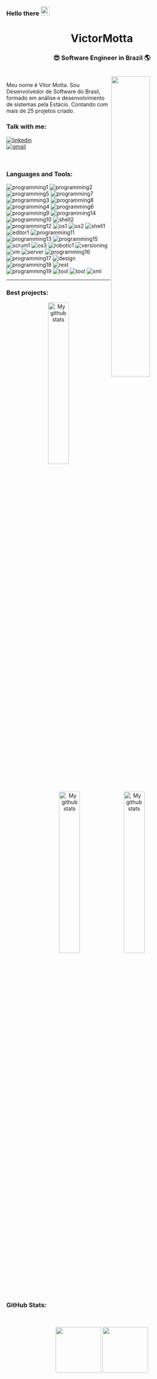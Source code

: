 <h3>Hello there <img src="https://github.com/TheDudeThatCode/TheDudeThatCode/blob/master/Assets/Hi.gif" width="24" /> </h3>



<div align="center">
  <h1>VictorMotta</h1>
  <h3>😎 Software Engineer in Brazil 🌎</h3><br>
</div>

<img  align="right" src="https://miro.medium.com/max/1000/1*dxbvVHJkUh5HagZ7HI0nFw.gif" width="45%" />

<p align="left">
Meu nome é Vitor Motta. Sou Desenvolvedor de Software do Brasil, formado em análise e desenvolvimento de sistemas pela Estácio. Contando com mais de 25 projetos criado.
</p>

### Talk with me:


  
[![linkedin](https://img.shields.io/badge/LinkedIn-0077B5?style=for-the-badge&logo=linkedin&logoColor=white)][linkedin]                       
[![gmail](https://img.shields.io/badge/Gmail-D14836?style=for-the-badge&logo=gmail&logoColor=white)][gmail]

  


<br/>


<p>
  
### Languages and Tools:
  
<div align="left" >
  
  
![programming1](https://img.shields.io/badge/HTML5-E34F26?style=for-the-badge&logo=html5&logoColor=white&color=202020&labelColor=8205b3)                                 ![programming2](https://img.shields.io/badge/CSS3-1572B6?&style=for-the-badge&logo=css3&logoColor=white&color=202020&labelColor=8205b3)                                  ![programming5](https://img.shields.io/badge/JavaScript-F7DF1E?style=for-the-badge&logo=javascript&logoColor=white&color=202020&labelColor=8205b3)                      ![programming7](https://img.shields.io/badge/AngularJS-E23237?style=for-the-badge&logo=angularjs&logoColor=white&color=202020&labelColor=8205b3)                        ![programming3](https://img.shields.io/badge/C%23-239120?style=for-the-badge&logo=c-sharp&logoColor=white&color=202020&labelColor=8205b3)                              ![programming8](https://img.shields.io/badge/PHP-777BB4?style=for-the-badge&logo=php&logoColor=white&color=202020&labelColor=8205b3)                                   ![programming4](https://img.shields.io/badge/Python-3776AB?style=for-the-badge&logo=python&logoColor=white&color=202020&labelColor=8205b3)                              ![programming6](https://img.shields.io/badge/React-20232A?style=for-the-badge&logo=react&logoColor=white&color=202020&labelColor=8205b3)                                ![programming9](https://img.shields.io/badge/Node.js-43853D?style=for-the-badge&logo=node.js&logoColor=white&color=202020&labelColor=8205b3) ![programming14](https://img.shields.io/badge/Flask-000000?style=for-the-badge&logo=flask&logoColor=white&color=202020&labelColor=8205b3) ![programming10](https://img.shields.io/badge/Shell_Script-121011?style=for-the-badge&logo=gnu-bash&logoColor=white&color=202020&labelColor=8205b3)                      ![shell2](https://img.shields.io/badge/windows%20terminal-4D4D4D?style=for-the-badge&logo=windows%20terminal&logoColor=white&color=202020&labelColor=8205b3)           ![programming12](https://img.shields.io/badge/MongoDB-4EA94B?style=for-the-badge&logo=mongodb&logoColor=white&color=202020&labelColor=8205b3)                            ![os1](https://img.shields.io/badge/Windows-0078D6?style=for-the-badge&logo=windows&logoColor=white&color=202020&labelColor=8205b3)                                    ![os2](https://img.shields.io/badge/Kali_Linux-557C94?style=for-the-badge&logo=kali-linux&logoColor=white&color=202020&labelColor=8205b3)                               ![shell1](https://img.shields.io/badge/powershell-5391FE?style=for-the-badge&logo=powershell&logoColor=white&color=202020&labelColor=8205b3)                            ![editor1](https://img.shields.io/badge/VSCode-0078D4?style=for-the-badge&logo=visual%20studio%20code&logoColor=white&color=202020&labelColor=8205b3)       ![programming11](https://img.shields.io/badge/MySQL-00000F?style=for-the-badge&logo=mysql&logoColor=white&color=202020&labelColor=8205b3)                              ![programming13](https://img.shields.io/badge/Unity-100000?style=for-the-badge&logo=unity&logoColor=white&color=202020&labelColor=8205b3)  ![programming15](https://img.shields.io/badge/TypeScript-007ACC?style=for-the-badge&logo=typescript&logoColor=white&color=202020&labelColor=8205b3) ![scrum1](https://img.shields.io/badge/Trello-0052CC?style=for-the-badge&logo=trello&logoColor=white&color=202020&labelColor=8205b3) ![os3](https://img.shields.io/badge/Ubuntu-E95420?style=for-the-badge&logo=ubuntu&logoColor=white&color=202020&labelColor=8205b3) ![robotic1](https://img.shields.io/badge/Arduino-00979D?style=for-the-badge&logo=Arduino&logoColor=white&color=202020&labelColor=8205b3) ![versioning](https://img.shields.io/badge/GIT-E44C30?style=for-the-badge&logo=git&logoColor=white&color=202020&labelColor=8205b3) ![vm](https://img.shields.io/badge/VirtualBox-21416b?style=for-the-badge&logo=VirtualBox&logoColor=white&color=202020&labelColor=8205b3) ![server](https://img.shields.io/badge/Amazon_AWS-FF9900?style=for-the-badge&logo=amazonaws&logoColor=white&color=202020&labelColor=8205b3) ![programming16](https://img.shields.io/badge/PostgreSQL-316192?style=for-the-badge&logo=postgresql&logoColor=white&color=202020&labelColor=8205b3) ![programming17](https://img.shields.io/badge/SQLite-07405E?style=for-the-badge&logo=sqlite&logoColor=white&color=202020&labelColor=8205b3) ![design](https://img.shields.io/badge/blender-%23F5792A.svg?style=for-the-badge&logo=blender&logoColor=white&color=202020&labelColor=8205b3) ![programming18](https://img.shields.io/badge/Docker-2CA5E0?style=for-the-badge&logo=docker&logoColor=white&color=202020&labelColor=8205b3) ![rest](https://img.shields.io/badge/Express.js-000000?style=for-the-badge&logo=express&logoColor=white&color=202020&labelColor=8205b3) ![programming19](	https://img.shields.io/badge/Handlebars.js-f0772b?style=for-the-badge&logo=handlebarsdotjs&logoColor=white&color=202020&labelColor=8205b3) ![tool](https://img.shields.io/badge/Postman-FF6C37?style=for-the-badge&logo=Postman&logoColor=white&color=202020&labelColor=8205b3) ![tool](https://img.shields.io/badge/Webpack-8DD6F9?style=for-the-badge&logo=Webpack&logoColor=white&color=202020&labelColor=8205b3) ![xml](https://img.shields.io/badge/json-5E5C5C?style=for-the-badge&logo=json&&logoColor=white&color=202020&labelColor=8205b3)
   
</div>
</p>

---
  





### Best projects:

<p>
<div align="center">
  
  [<img  width="33%" src="https://github-readme-stats.vercel.app/api/pin/?username=victormotta&repo=TrackIt&show_icons=true&theme=transparent" alt="My github stats">][repUm]
  [<img  width="33%" src="https://github-readme-stats.vercel.app/api/pin/?username=victormotta&repo=CineFlex&show_icons=true&theme=transparent" alt="My github stats">][repDois]
  [<img  width="33%" src="https://github-readme-stats.vercel.app/api/pin/?username=victormotta&repo=ParrotsCardGame&show_icons=true&theme=transparent" alt="My github stats">][repTres]
  
</div></p>

<br/>



### GitHub Stats:
 
 <br />
<p align="center">
  <a><img height="120px" src="https://github-readme-stats.vercel.app/api?username=victormotta&show_icons=true&hide_title=true&show_icons=true&include_all_commits=true&count_private=true&line_height=20&theme=transparent" />  <img height="120px" src="https://github-readme-stats.vercel.app/api/top-langs/?username=victormotta&layout=compact&hide_title=true&theme=transparent" /></a>

 </p>
 


<br/>








[linkedin]: https://www.linkedin.com/in/victor-mottas/
[repUm]: https://github.com/VictorMotta/TrackIt
[repDois]: https://github.com/VictorMotta/CineFlex
[repTres]: https://github.com/VictorMotta/ParrotsCardGame
[gmail]:mailto:victor.mottag@gmail.com

<!--
**VictorMotta/VictorMotta** is a ✨ _special_ ✨ repository because its `README.md` (this file) appears on your GitHub profile.

Here are some ideas to get you started:

- 🔭 I’m currently working on ...
- 🌱 I’m currently learning ...
- 👯 I’m looking to collaborate on ...
- 🤔 I’m looking for help with ...
- 💬 Ask me about ...
- 📫 How to reach me: ...
- 😄 Pronouns: ...
- ⚡ Fun fact: ...
-->
